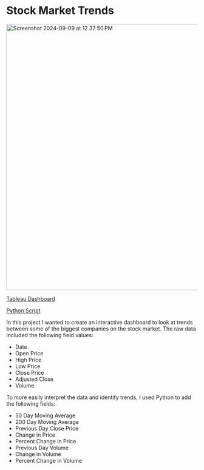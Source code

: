 # Stock Market Trends

<img width="702" alt="Screenshot 2024-09-09 at 12 37 50 PM" src="https://github.com/user-attachments/assets/ad711d54-6619-4d85-a4a4-9e0dc0d81936">

[Tableau Dashboard](https://public.tableau.com/app/profile/eduardo.beato/viz/StockMarketDashboard_17141863182440/Dashboard1)

[Python Script](https://github.com/edbeato/stock_market_trends/blob/c2e64b6319a8cd8b7f0c18a94784c40e8d2d2f1f/Stock_Market_Trends.ipynb)

In this project I wanted to create an interactive dashboard to look at trends between some of the biggest companies on the stock market. The raw data included the following field values:

- Date
- Open Price
- High Price
- Low Price
- Close Price
- Adjusted Close
- Volume

To more easily interpret the data and identify trends, I used Python to add the following fields:

- 50 Day Moving Average
- 200 Day Moving Average
- Previous Day Close Price
- Change in Price
- Percent Change in Price
- Previous Day Volume
- Change in Volume
- Percent Change in Volume

